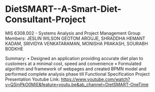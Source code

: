 # DietSMART--A-Smart-Diet-Consultant-Project
MIS 6308.002 - Systems Analysis and Project Management 
Group Members: JESLIN WILSON GEOTOM AROUJE,  SHRADDHA HEMANT KADAM, SRIVIDYA VENKATARAMAN, MONISHA PRAKASH, SOURABH BODKHE

Summary:<break>
• Designed an application providing accurate diet plan to customers at a minimal cost, speed and convenience
• Formulated algorithm and framework of webpages and created BPMN model and performed complete analysis phase till Functional Specification 
Project Presentation Youtube Link:  https://www.youtube.com/watch?v=QSjnPkO0MiE&feature=youtu.be&ab_channel=DietSMART-OneTime 
